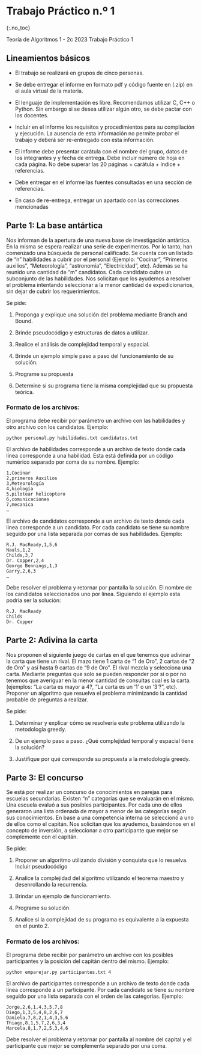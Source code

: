 Trabajo Práctico n.º 1
======================
{:.no_toc}

Teoría de Algoritmos 1 - 2c 2023
Trabajo Práctico 1

## Lineamientos básicos

- El trabajo se realizará en grupos de cinco personas.

- Se debe entregar el informe en formato pdf y código fuente en (.zip) en el aula virtual de la materia.

- El lenguaje de implementación es libre. Recomendamos utilizar C, C++ o Python. Sin embargo si se desea utilizar algún otro, se debe pactar con los docentes.

- Incluir en el informe los requisitos y procedimientos para su compilación y ejecución. La ausencia de esta información no permite probar el trabajo y deberá ser re-entregado con esta información.

- El informe debe presentar carátula con el nombre del grupo, datos de los integrantes y  y fecha de entrega. Debe incluir número de hoja en cada página. No debe superar las 20 páginas + carátula + índice + referencias.

- Debe entregar en el informe las fuentes consultadas en una sección de referencias.

- En caso de re-entrega, entregar un apartado con las correcciones mencionadas

## Parte 1: La base antártica

Nos informan de la apertura de una nueva base de investigación antártica. En la misma se espera realizar una serie de experimentos. Por lo tanto, han comenzado una búsqueda de personal calificado. Se cuenta con un listado de “n” habilidades a cubrir por el personal (Ejemplo: “Cocinar”, “Primeros auxilios”, “Meteorología”, “astronomía”, “Electricidad”, etc). Además se ha reunido una cantidad de “m” candidatos. Cada candidato cubre un subconjunto de las habilidades. Nos solicitan que los ayudemos a resolver el problema intentando seleccionar a la menor cantidad de expedicionarios, sin dejar de cubrir los requerimientos.

Se pide:

1.  Proponga y explique una solución del problema mediante Branch and Bound.

1.  Brinde pseudocódigo y estructuras de datos a utilizar. 

1.  Realice el análisis de complejidad temporal y espacial.

1.  Brinde un ejemplo simple paso a paso del funcionamiento de su solución.

1.  Programe su propuesta

1.  Determine si su programa tiene la misma complejidad que su propuesta teórica.

### Formato de los archivos:

El programa debe recibir por parámetro un archivo con las habilidades y otro archivo con los candidatos. Ejemplo:

	python personal.py habilidades.txt candidatos.txt

El archivo de habilidades corresponde a un archivo de texto donde cada línea corresponde a una habilidad. Esta está definida por un código numérico separado por coma de su nombre. Ejemplo:

	1,Cocinar
	2,primeros Auxilios
	3,Meteorología
	4,biología
	5,pilotear helicoptero
	6,comunicaciones
	7,mecanica
	…
	
El archivo de candidatos corresponde a un archivo de texto donde cada linea corresponde a un candidato. Por cada candidato se tiene su nombre seguido por una lista separada por comas de sus habilidades. Ejemplo:

	R.J. MacReady,1,5,6
	Nauls,1,2
	Childs,3,7
	Dr. Copper,2,4
	George Bennings,1,3
	Garry,2,6,3
	…

Debe resolver el problema y retornar por pantalla la solución. El nombre de los candidatos seleccionados uno por línea. Siguiendo el ejemplo esta podría ser la solución:

	R.J. MacReady
	Childs
	Dr. Copper

## Parte 2: Adivina la carta

Nos proponen el siguiente juego de cartas en el que tenemos que adivinar la carta que tiene un rival. El mazo tiene 1 carta de “1 de Oro”, 2 cartas de “2 de Oro” y así hasta 9 cartas de “9 de Oro”. El rival mezcla y selecciona una carta. Mediante preguntas que solo se pueden responder por sí o por no tenemos que averiguar en la menor cantidad de consultas cual es la carta. (ejemplos: “La carta es mayor a 4?, “La carta es un ‘1’ o un ‘3’?”, etc). Proponer un algoritmo que resuelva el problema minimizando la cantidad probable de preguntas a realizar.  

Se pide:

1.  Determinar y explicar cómo se resolvería este problema utilizando la metodología greedy. 

1.  De un ejemplo paso a paso. ¿Qué complejidad temporal y espacial tiene la solución?

1.  Justifique por qué corresponde su propuesta a la metodología greedy.

## Parte 3: El concurso

Se está por realizar un concurso de conocimientos en parejas para escuelas secundarias. Existen “n” categorías que se evaluarán en el mismo. Una escuela evaluó a sus posibles participantes. Por cada uno de ellos generaron una lista ordenada de mayor a menor de las categorías según sus conocimientos. En base a una competencia interna se seleccionó a uno de ellos como el capitán. Nos solicitan que los ayudemos, basándonos en el concepto de inversión, a seleccionar a otro participante que mejor se complemente con el capitán.

Se pide:

1.  Proponer un algoritmo utilizando división y conquista que lo resuelva. Incluir pseudocódigo

1.  Analice la complejidad del algoritmo utilizando el teorema maestro y desenrollando la recurrencia.

1.  Brindar un ejemplo de funcionamiento.

1.  Programe su solución

1.  Analice si la complejidad de su programa es equivalente a la expuesta en el punto 2.

### Formato de los archivos:

El programa debe recibir por parámetro un archivo con los posibles participantes y la posición del capitán dentro del mismo.  Ejemplo:

	python emparejar.py participantes.txt 4

El archivo de participantes corresponde a un archivo de texto donde cada línea corresponde a un participante. Por cada candidato se tiene su nombre seguido por una lista separada con el orden de las categorías. Ejemplo:

	Jorge,2,6,1,4,3,5,7,8
	Diego,1,3,5,4,8,2,6,7
	Daniela,7,8,2,1,4,3,5,6
	Thiago,8,1,5,7,2,6,3,4
	Marcela,8,1,7,2,5,3,4,6

Debe resolver el problema y retornar por pantalla al nombre del capital y el participante que mejor se complementa separado por una coma.
